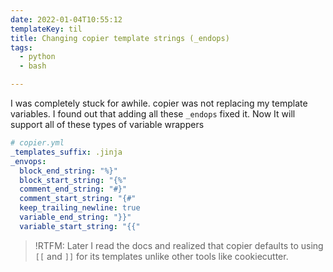 ```yaml
---
date: 2022-01-04T10:55:12
templateKey: til
title: Changing copier template strings (_endops)
tags:
  - python
  - bash

---
```


I was completely stuck for awhile.  copier was not replacing my template
variables.  I found out that adding all these `_endops` fixed it.  Now
It will support all of these types of variable wrappers

``` yaml
# copier.yml
_templates_suffix: .jinja
_envops:
  block_end_string: "%}"
  block_start_string: "{%"
  comment_end_string: "#}"
  comment_start_string: "{#"
  keep_trailing_newline: true
  variable_end_string: "}}"
  variable_start_string: "{{"
```

> !RTFM: Later I read the docs and realized that copier defaults to using `[[`
> and `]]` for its templates unlike other tools like cookiecutter.
